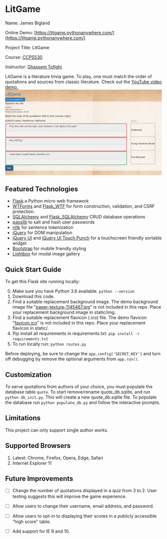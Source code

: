 # LitGame

Name: James Bigland

Online Demo: [https://litgame.pythonanywhere.com/](https://litgame.pythonanywhere.com/)

Project Title: LitGame

Course:  [CCPS530](https://ce-online.ryerson.ca/ce/calendar/default.aspx?id=5&section=course&mode=course&ccode=CCPS+530)

Instructor: [Ghassem Tofighi](https://ghassem.com/)

LitGame is a literature trivia game. To play, one must match the order of quotations and sources from classic literature. Check out the [YouTube video demo.](https://www.youtube.com/watch?v=1tvs3lUiCcI)
![screenshot of game in progress](screenshot.jpg "Screenshot of game in progress")

## Featured Technologies

* [Flask](http://flask.pocoo.org/docs/1.0/) a Python micro web framework
* [WTForms](https://wtforms.readthedocs.io/en/stable/) and [Flask_WTF](https://flask-wtf.readthedocs.io/en/stable/) for form construction, validation, and CSRF protection.
* [SQLAlchemy](https://www.sqlalchemy.org/) and [Flask_SQLAlchemy](http://flask-sqlalchemy.pocoo.org/2.3/) CRUD database operations
* [passlib](https://passlib.readthedocs.io/en/stable/) to salt and hash user passwords
* [nltk](https://www.nltk.org/) for sentence tokenization 
* [jQuery](https://jquery.com/) for DOM manipulation
* [jQuery UI](https://jqueryui.com/) and [jQuery UI Touch Punch](http://touchpunch.furf.com/) for a touchscreen friendly sortable widget
* [Bootstrap](https://getbootstrap.com/) for mobile friendly styling
* [Lightbox](http://ashleydw.github.io/lightbox/) for modal image gallery

## Quick Start Guide

To get this Flask site running locally:

0. Make sure you have Python 3.6 available. `python --version`
1. Download this code.
2. Find a suitable replacement background image. The demo background image file "[paper-texture-1145467.jpg](https://www.freeimages.com/photo/paper-texture-1145467)" is not included in this repo. Place your replacement background image in static/img.
3. Find a suitable replacement flavicon (.ico) file. The demo flavicon "[favicon.ico](https://www.freefavicon.com/freefavicons/objects/iconinfo/stylized-book-152-171437.html)" is not included in this repo. Place your replacement flavicon in static/.
4. Pip install all requirements in requirements.txt: `pip install -r requirements.txt`
5. To run locally run: `python routes.py`

Before deploying, be sure to change the `app.config['SECRET_KEY']` and turn off debugging by remove the optional arguments from `app.run()`.

## Customization
To serve quotations from authors of your choice, you must populate the database table `quote`. To start remove/rename quote_db.sqlite, and run `python db_init.py`. This will create a new quote_db.sqlite file. To populate the database run `python populate_db.py` and follow the interactive prompts.

## Limitations
This project can only support single author works.

## Supported Browsers
1. Latest: Chrome, Firefox, Opera, Edge, Safari
2. Internet Explorer 11

## Future Improvements
* [ ] Change the number of quotations displayed in a quiz from 3 to 2. User testing suggests this will improve the game experience.

* [ ] Allow users to change their username, email address, and password.

* [ ] Allow users to opt-in to displaying their scores in a publicly accessible "high score" table.

* [ ] Add support for IE 9 and 10.
